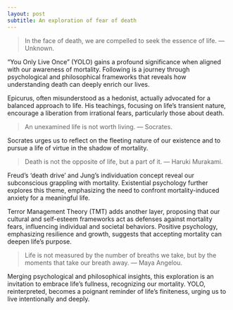 ```yaml
---
layout: post
subtitle: An exploration of fear of death
---
```


> In the face of death, we are compelled to seek the essence of life.
> — Unknown.

“You Only Live Once” (YOLO) gains a profound significance when aligned with our awareness of mortality. Following is a journey through psychological and philosophical frameworks that reveals how understanding death can deeply enrich our lives.

Epicurus, often misunderstood as a hedonist, actually advocated for a balanced approach to life. His teachings, focusing on life’s transient nature, encourage a liberation from irrational fears, particularly those about death.

> An unexamined life is not worth living.
> — Socrates.

Socrates urges us to reflect on the fleeting nature of our existence and to pursue a life of virtue in the shadow of mortality.

> Death is not the opposite of life, but a part of it.
> — Haruki Murakami.

Freud’s ‘death drive’ and Jung’s individuation concept reveal our subconscious grappling with mortality. Existential psychology further explores this theme, emphasizing the need to confront mortality-induced anxiety for a meaningful life.

Terror Management Theory (TMT) adds another layer, proposing that our cultural and self-esteem frameworks act as defenses against mortality fears, influencing individual and societal behaviors. Positive psychology, emphasizing resilience and growth, suggests that accepting mortality can deepen life’s purpose.

> Life is not measured by the number of breaths we take, but by the moments that take our breath away.
> — Maya Angelou.

Merging psychological and philosophical insights, this exploration is an invitation to embrace life’s fullness, recognizing our mortality. YOLO, reinterpreted, becomes a poignant reminder of life’s finiteness, urging us to live intentionally and deeply.
